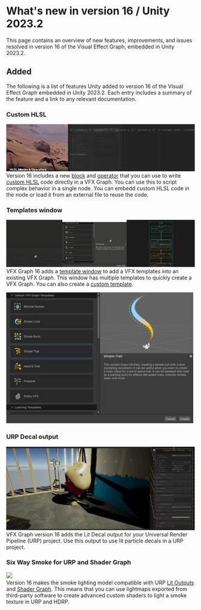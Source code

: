 # What's new in version 16 / Unity 2023.2

This page contains an overview of new features, improvements, and issues resolved in version 16 of the Visual Effect Graph, embedded in Unity 2023.2.

## Added

The following is a list of features Unity added to version 16 of the Visual Effect Graph embedded in Unity 2023.2. Each entry includes a summary of the feature and a link to any relevant documentation.

### Custom HLSL
![](Images/WhatsNew_16_HLSL.gif)    
Version 16 includes a new [block](https://docs.unity3d.com/Packages/com.unity.visualeffectgraph@16.0/manual/Block-CustomHLSL.html) and [operator](https://docs.unity3d.com/Packages/com.unity.visualeffectgraph@16.0/manual/Operator-CustomHLSL.html) that you can use to write [custom HLSL](
https://docs.unity3d.com/Packages/com.unity.visualeffectgraph@latest/index.html?subfolder=/manual/CustomHLSL-Common.html) code directly in a VFX Graph. You can use this to script complex behavior in a single node. You can embedd custom HLSL code in the node or load it from an external file to reuse the code.    

### Templates window 
![](Images/WhatsNew_16_TemplateWindow.gif)    
VFX Graph 16 adds a [template window](https://docs.unity3d.com/Packages/com.unity.visualeffectgraph@16.0/manual/Templates-window.html) to add a VFX templates into an existing VFX Graph. This window has multiple templates to quickly create a VFX Graph. You can also create a [custom template](https://docs.unity3d.com/Packages/com.unity.visualeffectgraph@16.0/manual/Templates-window.html#create-a-custom-vfx-graph-template).

<img src="Images/WhatsNew_16_TemplateWin.png" alt="drawing" width="500" />    
<p align = "left">
<em></em>
</p>    

### URP Decal output
![](Images/WhatsNew_16_URPDecalOutput.gif)    
VFX Graph version 16 adds the Lit Decal output for your Universal Render Pipeline (URP) project. Use this output to use lit particle decals in a URP project.

### Six Way Smoke for URP and Shader Graph 
![](Images/WhatsNew_16_URP_SmokeLighting.gif)   
Version 16 makes the smoke lighting model compatible with URP [Lit Outputs](https://docs.unity3d.com/Packages/com.unity.visualeffectgraph@16.0/manual/Context-OutputLitSettings.html) and [Shader Graph](https://docs.unity3d.com/Packages/com.unity.visualeffectgraph@16.0/manual/sg-working-with.html). This means that you can use lightmaps exported from third-party software to create advanced custom shaders to light a smoke texture in URP and HDRP. 
